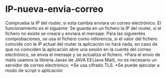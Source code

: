 # IP-nueva-envia-correo
Comprueba la IP del router, si esta cambia enviara un correo electrónico.
El funcionamiento es el siguente:
Se guarda en un fichero la IP del router, si el fichero no existe se creará y enviara el mensaje. Para las siguientes comprobaciones, se usa el fichero como referencia, si el valor del fichero coincide con la IP actual del router la aplicación no hará nada, en caso de que no coinciden la aplicación abre una sesión en la cuenta del correo electrónico, se envía el mensaje y se actualiza el fichero.
*Para el envío de mails usamos la librería Javax de JAVA EE(Java Mail), no es necesario un servidor de correo electrónico.
*Se usa cifrado TLS.
*Se puede ejecutar a modo de script o aplicación
